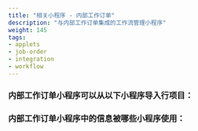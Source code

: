 ```yaml
---
title: "相关小程序 - 内部工作订单"
description: "与内部工作订单集成的工作流管理小程序"
weight: 145
tags:
- applets
- job-order
- integration
- workflow
---
```

### 内部工作订单小程序可以从以下小程序导入行项目：
### 内部工作订单小程序中的信息被哪些小程序使用：